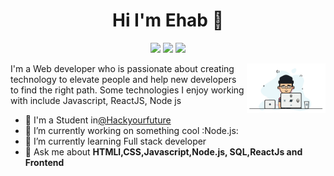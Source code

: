 
<h1 align="center">Hi I'm Ehab 👋</h1>
<p align="center">
    <a href="https://twitter.com/ehabwasel"><img src="https://img.shields.io/badge/twitter-%231FA1F1?style=flat&logo=twitter&logoColor=white"/></a>
    <a href="https://www.linkedin.com/in/ehab-wasel-68226916a"><img src="https://img.shields.io/badge/linkedin-%230177B5?style=flat&logo=linkedin&logoColor=white"/></a>
    <a href="https://www.instagram.com/ehab.wasel"><img src="https://img.shields.io/badge/instagram-%23E4415F?style=flat&logo=instagram&logoColor=white"/></a>
  </p>
   <img src="https://github.com/ehabwasel/profileimg/blob/master/DEV.gif" align="right" width="25%"/>
  

I'm a Web developer who is passionate about creating technology to elevate people and help new developers to find the right path. Some technologies I enjoy working with include Javascript, ReactJS, Node js 

- 🔭 I'm a Student in[@Hackyourfuture](https://www.hackyourfuture.net/)
- 🔭 I’m currently working on something cool :Node.js:
- 🌱 I’m currently learning Full stack developer
- 💬 Ask me about **HTMLl,CSS,Javascript,Node.js, SQL,ReactJs and Frontend**





